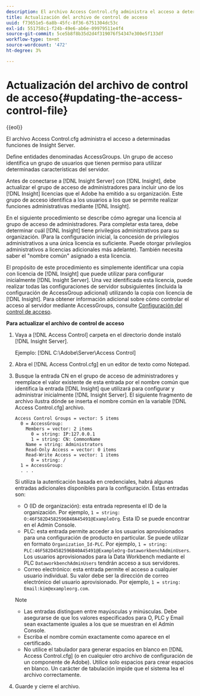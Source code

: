 ```yaml
---
description: El archivo Access Control.cfg administra el acceso a determinadas funciones de Insight Server.
title: Actualización del archivo de control de acceso
uuid: f73651e5-6a8b-45fc-8f36-6751304dc53c
exl-id: 551758c1-f24b-49e6-ab6e-09979511e4f4
source-git-commit: 5ce5b8f8b35d2d4f319076f54347e300e5f133df
workflow-type: tm+mt
source-wordcount: '472'
ht-degree: 3%

---
```


# Actualización del archivo de control de acceso{#updating-the-access-control-file}

{{eol}}

El archivo Access Control.cfg administra el acceso a determinadas funciones de Insight Server.

Define entidades denominadas AccessGroups. Un grupo de acceso identifica un grupo de usuarios que tienen permiso para utilizar determinadas características del servidor.

Antes de conectarse a [!DNL Insight Server] con [!DNL Insight], debe actualizar el grupo de acceso de administradores para incluir uno de los [!DNL Insight] licencias que el Adobe ha emitido a su organización. Este grupo de acceso identifica a los usuarios a los que se permite realizar funciones administrativas mediante [!DNL Insight].

En el siguiente procedimiento se describe cómo agregar una licencia al grupo de acceso de administradores. Para completar esta tarea, debe determinar cuál [!DNL Insight] tiene privilegios administrativos para su organización. (Para la configuración inicial, la concesión de privilegios administrativos a una única licencia es suficiente. Puede otorgar privilegios administrativos a licencias adicionales más adelante). También necesita saber el &quot;nombre común&quot; asignado a esta licencia.

El propósito de este procedimiento es simplemente identificar una copia con licencia de [!DNL Insight] que puede utilizar para configurar inicialmente [!DNL Insight Server]. Una vez identificada esta licencia, puede realizar todas las configuraciones de servidor subsiguientes (incluida la configuración de AccessGroup adicional) utilizando la copia con licencia de [!DNL Insight]. Para obtener información adicional sobre cómo controlar el acceso al servidor mediante AccessGroups, consulte [Configuración del control de acceso](../../../../home/c-inst-svr/c-admin-inst-svr/c-config-acs-ctrl/c-config-acs-ctrl.md#concept-ac385e870dbe4b57a72bf7266b60f93d).

**Para actualizar el archivo de control de acceso**

1. Vaya a [!DNL Access Control] carpeta en el directorio donde instaló [!DNL Insight Server].

   Ejemplo: [!DNL C:\Adobe\Server\Access Control]

1. Abra el [!DNL Access Control.cfg] en un editor de texto como Notepad.
1. Busque la entrada CN en el grupo de acceso de administradores y reemplace el valor existente de esta entrada por el nombre común que identifica la entrada [!DNL Insight] que utilizará para configurar y administrar inicialmente [!DNL Insight Server]. El siguiente fragmento de archivo ilustra dónde se inserta el nombre común en la variable [!DNL Access Control.cfg] archivo.

   ```
   Access Control Groups = vector: 5 items 
     0 = AccessGroup: 
       Members = vector: 2 items 
         0 = string: IP:127.0.0.1 
         1 = string: CN: CommonName 
       Name = string: Administrators 
       Read-Only Access = vector: 0 items 
       Read-Write Access = vector: 1 items 
         0 = string: / 
     1 = AccessGroup: 
     . . . 
   ```

   Si utiliza la autenticación basada en credenciales, habrá algunas entradas adicionales disponibles para la configuración. Estas entradas son:

   * O (ID de organización): esta entrada representa el ID de la organización. Por ejemplo, `1 = string: O:46F582D4582596B40A45491@ExampleOrg`. Esta ID se puede encontrar en el Admin Console.
   * PLC: esta entrada permite acceder a los usuarios aprovisionados para una configuración de producto en particular. Se puede utilizar en formato `Organization_Id-PLC`. Por ejemplo, `1 = string: PLC:46F582D4582596B40A45491@ExampleOrg-DataworkbenchAdminUsers`. Los usuarios aprovisionados para la Data Workbench mediante el PLC `DataworkbenchAdminUsers` tendrán acceso a sus servidores.
   * Correo electrónico: esta entrada permite el acceso a cualquier usuario individual. Su valor debe ser la dirección de correo electrónico del usuario aprovisionado. Por ejemplo, `1 = string: Email:kim@exampleorg.com`.

   >[!NOTE]
   >
   >
   >    
   >    
   >    * Las entradas distinguen entre mayúsculas y minúsculas. Debe asegurarse de que los valores especificados para O, PLC y Email sean exactamente iguales a los que se muestran en el Admin Console.
   >    * Escriba el nombre común exactamente como aparece en el certificado.
   >    * No utilice el tabulador para generar espacios en blanco en [!DNL Access Control.cfg] (o en cualquier otro archivo de configuración de un componente de Adobe). Utilice solo espacios para crear espacios en blanco. Un carácter de tabulación impide que el sistema lea el archivo correctamente.


1. Guarde y cierre el archivo.
